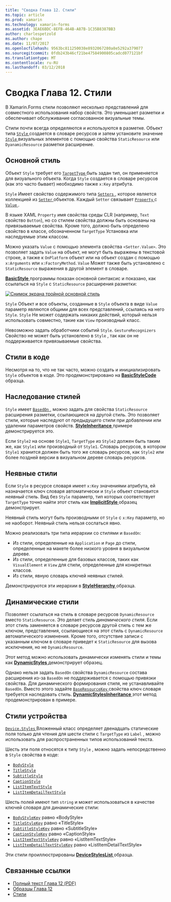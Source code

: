 ```yaml
---
title: "Сводка Глава 12. Стили"
ms.topic: article
ms.prod: xamarin
ms.technology: xamarin-forms
ms.assetid: 3EAE6BDC-8EFB-464B-A87B-1C35B8387BB3
author: charlespetzold
ms.author: chape
ms.date: 11/07/2017
ms.openlocfilehash: 9563bc811250038e8932067280a8e5292a379077
ms.sourcegitcommit: 0fdb243b46cf21be47584900805cadcd077121bf
ms.translationtype: MT
ms.contentlocale: ru-RU
ms.lasthandoff: 03/12/2018
---
```

# <a name="summary-of-chapter-12-styles"></a>Сводка Глава 12. Стили

В Xamarin.Forms стили позволяют несколько представлений для совместного использования набор свойств. Это уменьшает разметки и обеспечивает обслуживание согласованное визуальные темы.

Стили почти всегда определяются и используются в разметке. Объект типа [ `Style` ](https://developer.xamarin.com/api/type/Xamarin.Forms.Style/) создается в словаре ресурсов и затем установите значение [ `Style` ](https://developer.xamarin.com/api/property/Xamarin.Forms.VisualElement.Style/) визуальных элементов с помощью свойства `StaticResource` или `DyanamicResource` разметки расширение.

## <a name="the-basic-style"></a>Основной стиль

Объект `Style` требует его [ `TargetType` ](https://developer.xamarin.com/api/property/Xamarin.Forms.Style.TargetType/) быть задан тип, он применяется для визуального объекта. Когда `Style` создается в словаре ресурсов (как это часто бывает) необходимо также `x:Key` атрибута.

`Style` Имеет свойство содержимого типа [ `Setters` ](https://developer.xamarin.com/api/property/Xamarin.Forms.Style.Setters/), которое является коллекцией из [ `Setter` ](https://developer.xamarin.com/api/type/Xamarin.Forms.Setter/) объектов. Каждый `Setter` связывает [ `Property` ](https://developer.xamarin.com/api/property/Xamarin.Forms.Setter.Property/) с [ `Value` ](https://developer.xamarin.com/api/property/Xamarin.Forms.Setter.Value/).

В языке XAML `Property` имя свойства среды CLR (например, `Text` свойство `Button`), но со стилем свойства должны быть основаны на привязываемые свойства. Кроме того, должно быть определено свойство в классе, обозначенном `TargetType` Установка или наследуемые этим классом.

Можно указать `Value` с помощью элемента свойства `<Setter.Value>`. Это позволяет задать `Value` на объект, не могут быть выражены в текстовой строке, а также к `OnPlatform` объект или на объект создан с помощью `x:Arguments` или `x:FactoryMethod`. `Value` Может также быть установлено с `StaticResource` выражения в другой элемент в словаре.

[ **BasicStyle** ](https://github.com/xamarin/xamarin-forms-book-samples/tree/master/Chapter12/BasicStyle) программы показан основной синтаксис и показано, как ссылаться на `Style` с `StaticResource` расширения разметки:

[![Снимок экрана тройной основной стиль](images/ch12fg01-small.png "основные стили")](images/ch12fg01-large.png#lightbox "основные стили")

`Style` Объект и все объекты, созданные в `Style` объекта в виде `Value` параметр являются общими для всех представлений, ссылаясь на него `Style`. `Style` Не может содержать никаких действий, который нельзя использовать совместно, такие как `View` производный класс.

Невозможно задать обработчики событий `Style`. `GestureRecognizers` Свойство не может быть установлено в `Style` , так как он не поддерживается привязываемые свойства.

## <a name="styles-in-code"></a>Стили в коде

Несмотря на то, что не так часто, можно создать и инициализировать `Style` объектов в коде. Это продемонстрировано на [ **BasicStyleCode** ](https://github.com/xamarin/xamarin-forms-book-samples/tree/master/Chapter12/BasicStyleCode) образца.

## <a name="style-inheritance"></a>Наследование стилей

`Style` имеет [ `BasedOn` ](https://developer.xamarin.com/api/property/Xamarin.Forms.Style.BasedOn/) , можно задать для свойства `StaticResource` расширения разметки, ссылающиеся на другой стиль. Это позволяет стили, которые наследуют от предыдущего стили при добавлении или удалении параметров свойств. [ **StyleInheritance** ](https://github.com/xamarin/xamarin-forms-book-samples/tree/master/Chapter12/StyleInheritance) примере демонстрируется это.

Если `Style2` на основе `Style1`, `TargetType` из `Style2` должен быть таким же, как `Style1` или производный от `Style1`. Словарь ресурсов, в котором `Style1` хранится должен быть того же словарь ресурсов, как `Style2` или более поздней версии в визуальном дереве словарь ресурсов.

## <a name="implicit-styles"></a>Неявные стили

Если `Style` в ресурсе словаря имеет `x:Key` значениями атрибута, ей назначается ключ словаря автоматически и `Style` объект становится *неявный стиль*. Вид без `Style` параметр, тип которых соответствует `TargetType` точно найти этот стиль как [ **ImplicitStyle** ](https://github.com/xamarin/xamarin-forms-book-samples/tree/master/Chapter12/ImplicitStyle) образец демонстрирует.

Неявный стиль могут быть производными от `Style` с `x:Key` параметр, но не наоборот. Неявный стиль нельзя сослаться явно.

Можно реализовать три типа иерархии со стилями и `BasedOn`:

- Из стили, определенные на `Application` и `Page` до стили, определенные на макете более низкого уровня в визуальном дереве.
- Из стили, определенные для базовых классов, таких как `VisualElement` и `View` для стили, определенные для конкретных классов.
- Из стили, явную словарь ключей неявных стилей.

Демонстрируются эти иерархии в [ **StyleHierarchy** ](https://github.com/xamarin/xamarin-forms-book-samples/tree/master/Chapter12/StyleHierarchy) образца.

## <a name="dynamic-styles"></a>Динамические стили

Позволяет ссылаться на стиль в словаре ресурсов `DynamicResource` вместо `StaticResource`. Это делает стиль *динамического стиля*. Если этот стиль заменяется в словаре ресурсов другой стиль с тем же ключом, представления, ссылающиеся на этот стиль с `DynamicResource` автоматического изменения. Кроме того, отсутствие записи с указанным ключом в словаре приведет к `StaticResource` для вызова исключения, но не `DynamicResource`.

Этот метод можно использовать динамически изменять стили и темы как [ **DynamicStyles** ](https://github.com/xamarin/xamarin-forms-book-samples/tree/master/Chapter12/DynamicStyles) демонстрирует образец.

Однако нельзя задать `BasedOn` свойства `DynamicResource` состава расширения из-за `BasedOn` не поддерживается с помощью привязки свойства. Для динамического формирования стиля, не устанавливайте `BasedOn`. Вместо этого задайте [ `BaseResourceKey` ](https://developer.xamarin.com/api/property/Xamarin.Forms.Style.BaseResourceKey/) свойства ключ словаря требуется наследовать стиль. [ **DynamicStylesInheritance** ](https://github.com/xamarin/xamarin-forms-book-samples/tree/master/Chapter12/DynaStylesInh) этот метод продемонстрирован в примере.

## <a name="device-styles"></a>Стили устройства

[ `Device.Styles` ](https://developer.xamarin.com/api/type/Xamarin.Forms.Device+Styles/) Вложенный класс определяет двенадцать статические поля только для чтения для шести стили с `TargetType` из `Label` , можно использовать для распространенных типов использований текста.

Шесть эти поля относятся к типу `Style` , можно задать непосредственно в `Style` свойства в коде:

- [`BodyStyle`](https://developer.xamarin.com/api/field/Xamarin.Forms.Device+Styles.BodyStyle/)
- [`TitleStyle`](https://developer.xamarin.com/api/field/Xamarin.Forms.Device+Styles.TitleStyle/)
- [`SubtitleStyle`](https://developer.xamarin.com/api/field/Xamarin.Forms.Device+Styles.SubtitleStyle/)
- [`CaptionStyle`](https://developer.xamarin.com/api/field/Xamarin.Forms.Device+Styles.CaptionStyle/)
- [`ListItemTextStyle`](https://developer.xamarin.com/api/field/Xamarin.Forms.Device+Styles.ListItemTextStyle/)
- [`ListItemDetailTextStyle`](https://developer.xamarin.com/api/field/Xamarin.Forms.Device+Styles.ListItemDetailTextStyle/)

Шесть полей имеют тип `string` и может использоваться в качестве ключей словаря для динамические стили:

- [`BodyStyleKey`](https://developer.xamarin.com/api/field/Xamarin.Forms.Device+Styles.BodyStyleKey/) равно «BodyStyle»
- [`TitleStyleKey`](https://developer.xamarin.com/api/field/Xamarin.Forms.Device+Styles.TitleStyleKey/) равно «TitleStyle»
- [`SubtitleStyleKey`](https://developer.xamarin.com/api/field/Xamarin.Forms.Device+Styles.SubtitleStyleKey/) равно «SubtitleStyle»
- [`CaptionStyleKey`](https://developer.xamarin.com/api/field/Xamarin.Forms.Device+Styles.CaptionStyleKey/) равно «CaptionStyle»
- [`ListItemTextStyleKey`](https://developer.xamarin.com/api/field/Xamarin.Forms.Device+Styles.ListItemTextStyleKey/) равно «ListItemTextStyle»
- [`ListItemDetailTextStyleKey`](https://developer.xamarin.com/api/field/Xamarin.Forms.Device+Styles.ListItemDetailTextStyleKey/) равно «ListItemDetailTextStyle»

Эти стили проиллюстрированы [ **DeviceStylesList** ](https://github.com/xamarin/xamarin-forms-book-samples/tree/master/Chapter12/DeviceStylesList) образца.



## <a name="related-links"></a>Связанные ссылки

- [Полный текст Глава 12 (PDF)](https://download.xamarin.com/developer/xamarin-forms-book/XamarinFormsBook-Ch12-Apr2016.pdf)
- [Образцы Глава 12](https://github.com/xamarin/xamarin-forms-book-samples/tree/master/Chapter12)
- [Стили](~/xamarin-forms/user-interface/styles/index.md)
